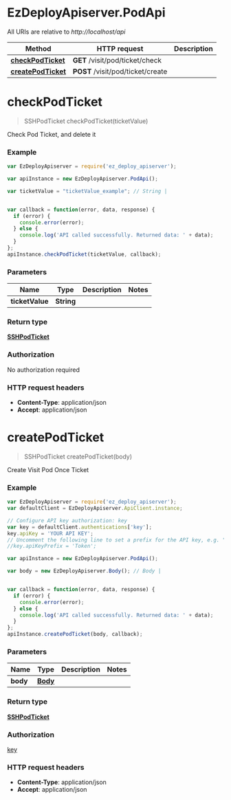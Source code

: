# EzDeployApiserver.PodApi

All URIs are relative to *http://localhost/api*

Method | HTTP request | Description
------------- | ------------- | -------------
[**checkPodTicket**](PodApi.md#checkPodTicket) | **GET** /visit/pod/ticket/check | 
[**createPodTicket**](PodApi.md#createPodTicket) | **POST** /visit/pod/ticket/create | 


<a name="checkPodTicket"></a>
# **checkPodTicket**
> SSHPodTicket checkPodTicket(ticketValue)



Check Pod Ticket, and delete it

### Example
```javascript
var EzDeployApiserver = require('ez_deploy_apiserver');

var apiInstance = new EzDeployApiserver.PodApi();

var ticketValue = "ticketValue_example"; // String | 


var callback = function(error, data, response) {
  if (error) {
    console.error(error);
  } else {
    console.log('API called successfully. Returned data: ' + data);
  }
};
apiInstance.checkPodTicket(ticketValue, callback);
```

### Parameters

Name | Type | Description  | Notes
------------- | ------------- | ------------- | -------------
 **ticketValue** | **String**|  | 

### Return type

[**SSHPodTicket**](SSHPodTicket.md)

### Authorization

No authorization required

### HTTP request headers

 - **Content-Type**: application/json
 - **Accept**: application/json

<a name="createPodTicket"></a>
# **createPodTicket**
> SSHPodTicket createPodTicket(body)



Create Visit Pod Once Ticket

### Example
```javascript
var EzDeployApiserver = require('ez_deploy_apiserver');
var defaultClient = EzDeployApiserver.ApiClient.instance;

// Configure API key authorization: key
var key = defaultClient.authentications['key'];
key.apiKey = 'YOUR API KEY';
// Uncomment the following line to set a prefix for the API key, e.g. "Token" (defaults to null)
//key.apiKeyPrefix = 'Token';

var apiInstance = new EzDeployApiserver.PodApi();

var body = new EzDeployApiserver.Body(); // Body | 


var callback = function(error, data, response) {
  if (error) {
    console.error(error);
  } else {
    console.log('API called successfully. Returned data: ' + data);
  }
};
apiInstance.createPodTicket(body, callback);
```

### Parameters

Name | Type | Description  | Notes
------------- | ------------- | ------------- | -------------
 **body** | [**Body**](.md)|  | 

### Return type

[**SSHPodTicket**](SSHPodTicket.md)

### Authorization

[key](../README.md#key)

### HTTP request headers

 - **Content-Type**: application/json
 - **Accept**: application/json

